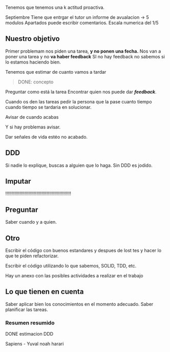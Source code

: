 Tenemos que tenemos una k actitud proactiva.

Septiembre
Tiene que entrgar el tutor un informe de avualacion -> 5 modulos
Apartados puede escribir comentarios.
Escala numerica del 1/5

## Nuestro objetivo
Primer problemam nos piden una tarea, **y no ponen una fecha.**
Nos van a poner una tarea y no **va haber feedback**
SI no hay feedback no sabemos si lo estamos haciendo bien.

Tenemos que estimar de cuanto vamos a tardar

> DONE: concepto

Preguntar como está la tarea
Encontrar quien nos puede dar ***feedback***.


Cuando os den las tareas pedir la persona que la pase cuanto tiempo cuando tiempo se tardaria en solucionar.

Avisar de cuando acabas

Y si hay problemas avisar.

Dar señales de vida estéo no acabado.

## DDD
Si nadie lo explique, buscas a alguien que lo haga. 
Sin DDD es jodido.


## Imputar
!!!!!!!!!!!!!!!!!!!!!!!!!!!!!!!!!!!!!!!!!!!!!!!!!!!

## Preguntar
Saber cuando y a quien.

## Otro
Escribir el código con buenos estandares y despues de lost tes y hacer lo que te piden refactorizar.

Escribir el código utilizando lo que sabemos, SOLID, TDD, etc.

Hay un anexo con las posibles actividades a realizar en el trabajo

## Lo que tienen en cuenta
Saber aplicar bien los conocimientos en el momento adecuado.
Saber planificar las tareas.

### Resumen resumido
DONE
estimacion
DDD

Sapiens - Yuval noah harari